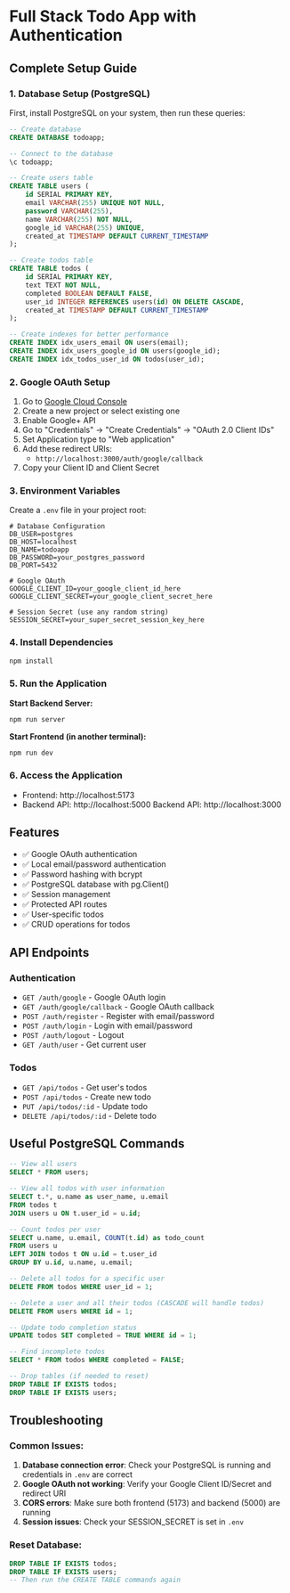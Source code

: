 # Full Stack Todo App with Authentication

## Complete Setup Guide

### 1. Database Setup (PostgreSQL)

First, install PostgreSQL on your system, then run these queries:

```sql
-- Create database
CREATE DATABASE todoapp;

-- Connect to the database
\c todoapp;

-- Create users table
CREATE TABLE users (
    id SERIAL PRIMARY KEY,
    email VARCHAR(255) UNIQUE NOT NULL,
    password VARCHAR(255),
    name VARCHAR(255) NOT NULL,
    google_id VARCHAR(255) UNIQUE,
    created_at TIMESTAMP DEFAULT CURRENT_TIMESTAMP
);

-- Create todos table
CREATE TABLE todos (
    id SERIAL PRIMARY KEY,
    text TEXT NOT NULL,
    completed BOOLEAN DEFAULT FALSE,
    user_id INTEGER REFERENCES users(id) ON DELETE CASCADE,
    created_at TIMESTAMP DEFAULT CURRENT_TIMESTAMP
);

-- Create indexes for better performance
CREATE INDEX idx_users_email ON users(email);
CREATE INDEX idx_users_google_id ON users(google_id);
CREATE INDEX idx_todos_user_id ON todos(user_id);
```

### 2. Google OAuth Setup

1. Go to [Google Cloud Console](https://console.cloud.google.com/)
2. Create a new project or select existing one
3. Enable Google+ API
4. Go to "Credentials" → "Create Credentials" → "OAuth 2.0 Client IDs"
5. Set Application type to "Web application"
6. Add these redirect URIs:
   - `http://localhost:3000/auth/google/callback`
7. Copy your Client ID and Client Secret

### 3. Environment Variables

Create a `.env` file in your project root:

```env
# Database Configuration
DB_USER=postgres
DB_HOST=localhost
DB_NAME=todoapp
DB_PASSWORD=your_postgres_password
DB_PORT=5432

# Google OAuth
GOOGLE_CLIENT_ID=your_google_client_id_here
GOOGLE_CLIENT_SECRET=your_google_client_secret_here

# Session Secret (use any random string)
SESSION_SECRET=your_super_secret_session_key_here
```

### 4. Install Dependencies

```bash
npm install
```

### 5. Run the Application

**Start Backend Server:**
```bash
npm run server
```

**Start Frontend (in another terminal):**
```bash
npm run dev
```

### 6. Access the Application

- Frontend: http://localhost:5173
- Backend API: http://localhost:5000
 Backend API: http://localhost:3000

## Features

- ✅ Google OAuth authentication
- ✅ Local email/password authentication  
- ✅ Password hashing with bcrypt
- ✅ PostgreSQL database with pg.Client()
- ✅ Session management
- ✅ Protected API routes
- ✅ User-specific todos
- ✅ CRUD operations for todos

## API Endpoints

### Authentication
- `GET /auth/google` - Google OAuth login
- `GET /auth/google/callback` - Google OAuth callback
- `POST /auth/register` - Register with email/password
- `POST /auth/login` - Login with email/password
- `POST /auth/logout` - Logout
- `GET /auth/user` - Get current user

### Todos
- `GET /api/todos` - Get user's todos
- `POST /api/todos` - Create new todo
- `PUT /api/todos/:id` - Update todo
- `DELETE /api/todos/:id` - Delete todo

## Useful PostgreSQL Commands

```sql
-- View all users
SELECT * FROM users;

-- View all todos with user information
SELECT t.*, u.name as user_name, u.email 
FROM todos t 
JOIN users u ON t.user_id = u.id;

-- Count todos per user
SELECT u.name, u.email, COUNT(t.id) as todo_count 
FROM users u 
LEFT JOIN todos t ON u.id = t.user_id 
GROUP BY u.id, u.name, u.email;

-- Delete all todos for a specific user
DELETE FROM todos WHERE user_id = 1;

-- Delete a user and all their todos (CASCADE will handle todos)
DELETE FROM users WHERE id = 1;

-- Update todo completion status
UPDATE todos SET completed = TRUE WHERE id = 1;

-- Find incomplete todos
SELECT * FROM todos WHERE completed = FALSE;

-- Drop tables (if needed to reset)
DROP TABLE IF EXISTS todos;
DROP TABLE IF EXISTS users;
```

## Troubleshooting

### Common Issues:

1. **Database connection error**: Check your PostgreSQL is running and credentials in `.env` are correct
2. **Google OAuth not working**: Verify your Google Client ID/Secret and redirect URI
3. **CORS errors**: Make sure both frontend (5173) and backend (5000) are running
4. **Session issues**: Check your SESSION_SECRET is set in `.env`

### Reset Database:
```sql
DROP TABLE IF EXISTS todos;
DROP TABLE IF EXISTS users;
-- Then run the CREATE TABLE commands again
```